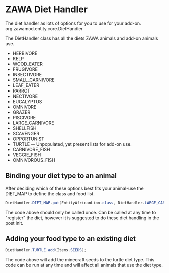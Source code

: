 # ZAWA Diet Handler

The diet handler as lots of options for you to use for your add-on. 
org.zawamod.entity.core.DietHandler

The DietHandler class has all the diets ZAWA animals and add-on animals use. 
* HERBIVORE
* KELP
* WOOD_EATER
* FRUGIVORE
* INSECTIVORE
* SMALL_CARNIVORE
* LEAF_EATER
* PARROT
* NECTIVORE
* EUCALYPTUS
* OMNIVORE
* GRAZER
* PISCIVORE
* LARGE_CARNIVORE
* SHELLFISH
* SCAVENGER
* OPPORTUNIST
* TURTLE
--
Unpopulated, yet present lists for add-on use.
* CARNIVORE_FISH
* VEGGIE_FISH
* OMNIVOROUS_FISH

## Binding your diet type to an animal

After deciding which of these options best fits your animal-use the DIET_MAP to define the class and food list.
```java
DietHandler.DIET_MAP.put(EntityAfricanLion.class, DietHandler.LARGE_CARNIVORE);
```
The code above should only be called once. Can be called at any time to "register" the diet, however it is suggested to do these diet handling in the post init.

## Adding your food type to an existing diet

```java
DietHandler.TURTLE.add(Items.SEEDS);
```
The code above will add the minecraft seeds to the turtle diet type. This code can be run at any time and will affect all animals that use the diet type.

